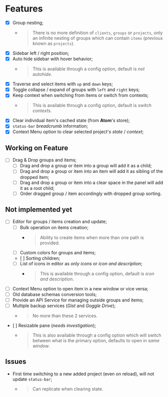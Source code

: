 # Features

- [x] Group nesting;
  - > There is no more definition of `clients`, `groups` or `projects`,
  only an infinite nesting of groups which can contain
  `items` (previous known as `projects`).
- [x] Sidebar left / right position;
- [x] Auto hide sidebar with hover behavior;
  - > This is available through a config option, default is *not autohide*.
- [x] Traverse and select items with `up` and `down` keys;
- [x] Toggle collapse / expand of groups with `left` and `right` keys;
- [x] Keep context when switching from items or switch from contexts;
  - > This is available through a config option, default is *switch contexts*.
- [x] Clear individual item's cached state (from **Atom**'s store);
- [x] `status-bar` *breadcrumb* information;
- [x] Context Menu option to clear selected project's *state* / *context*;

## Working on Feature

- [ ] Drag & Drop groups and items;
  - [ ] Drag and drop a group or item into a group will add it as a child;
  - [ ] Drag and drop a group or item into an item will add it as sibling of the dropped item;
  - [ ] Drag and drop a group or item into a clear space in the panel will add it as a root child;
  - [ ] Order dragged group / item accordingly with dropped group sorting.

## Not implemented yet

- [ ] Editor for groups / items creation and update;
  - [ ] Bulk operation on items creation;
    * > Ability to create items when more than one path is provided.
  - [ ] Custom colors for groups and items;
  - [ ] Sorting children;
  - [ ] List of icons in editor as *only icons* or *icon and description*;
    * > This is available through a config option, default is *icon and description*.
- [ ] Context Menu option to open item in a new window or vice versa;
- [ ] Old database schemas conversion tools;
- [ ] Provide an API Service for managing outside groups and items;
- [ ] Multiple backup services (*Gist* and *Goggle Drive*);
  * > No more than these 2 services.
- [ ] Resizable pane (*needs investigation*);
    - > This is also available through a config option which will switch between what is the primary option, defaults to open in *same window*.

## Issues

- First time switching to a new added project (even on reload), will not update `status-bar`;
  - > Can replicate when clearing state.
